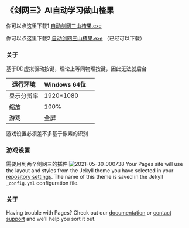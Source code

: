 ## 《剑网三》AI自动学习做山楂果

你可以点这里下载1 [自动剑网三山楂果.exe](#)

你可以点这里下载2 [自动剑网三山楂果.exe](https://wwa.lanzoui.com/itIyHpli9qj) （已经可以下载）


### 关于

基于DD虚拟驱动按键，理论上等同物理按键，因此无法就后台


| 运行环境   | Windows 64位 |      |
| ---------- | ------------ | ---- |
| 显示分辨率 | 1920*1080    |      |
| 缩放       | 100%         |      |
| 游戏       | 全屏         |      |

游戏设置必须差不多基于像素的识别

### 游戏设置

需要用到两个剑网三的插件
![2021-05-30_000738](imgs\两个插件.png)
Your Pages site will use the layout and styles from the Jekyll theme you have selected in your [repository settings](https://github.com/3371574870/JX3/settings/pages). The name of this theme is saved in the Jekyll `_config.yml` configuration file.

### 关于

Having trouble with Pages? Check out our [documentation](https://docs.github.com/categories/github-pages-basics/) or [contact support](https://support.github.com/contact) and we’ll help you sort it out.
